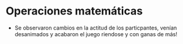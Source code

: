 Operaciones matemáticas
======
* Se observaron cambios en la actitud de los particpantes, venían desanimados y acabaron el juego riendose y con ganas de más!
